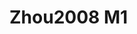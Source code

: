 <a name="material" />

# Zhou2008 M1
<script type="application/ld+json">
  {
    "@context": "https://schema.org/",
    "@type": "ChemicalSubstance",
    "http://purl.org/dc/terms/conformsTo":
      {
        "@type": "CreativeWork",
        "@id": "https://bioschemas.org/profiles/ChemicalSubstance/0.4-RELEASE/"
      },
    "@id": "https://egonw.github.io/nanowiki/nanowiki213.html#material",
    "name": "Zhou2008 M1",
    "sameAs": "http://127.0.0.1/mediawiki/index.php/Special:URIResolver/Zhou2008_M1"
  }
</script>

